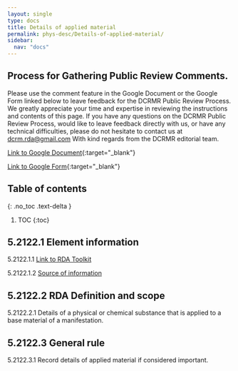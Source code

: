 ```yaml
---
layout: single
type: docs
title: Details of applied material
permalink: phys-desc/Details-of-applied-material/
sidebar:
  nav: "docs"
---
```


## Process for Gathering Public Review Comments.
Please use the comment feature in the Google Document or the Google Form linked below to leave feedback for the DCRMR Public Review Process.  We greatly appreciate your time and expertise in reviewing the instructions and contents of this page.  If you have any questions on the DCRMR Public Review Process, would like to leave feedback directly with us, or have any technical difficulties, please do not hesitate to contact us at dcrm.rda@gmail.com  With kind regards from the DCRMR editorial team.

[Link to Google Document](https://docs.google.com/document/d/1Ap4kF7HFV6m4rktIDaP6VvAGwCsTUOtBn9W3ckkzlko/edit){:target="_blank"}

[Link to Google Form](https://docs.google.com/forms/d/e/1FAIpQLSdNtJkbY1mngdTcvCoB7zZcpaIuuKHvlbyiidP-QunDy14VcQ/viewform){:target="_blank"}

## Table of contents
{: .no_toc .text-delta }

1. TOC
{:toc}

## 5.2122.1 Element information

<a name="5.2122.1.1">5.2122.1.1</a> [Link to RDA Toolkit](https://beta.rdatoolkit.org/Content?externalId=en-US_ala-a272b070-0b22-3745-93bc-d21d622f422b)

<a name="5.2122.1.2">5.2122.1.2</a> [Source of information](/DCRMR/phys-desc/)

## 5.2122.2 RDA Definition and scope

<a name="5.2122.2.1">5.2122.2.1</a> Details of a physical or chemical substance that is applied to a base material of a manifestation.

## 5.2122.3 General rule 

<a name="5.2122.3.1">5.2122.3.1</a> Record details of applied material if considered important.
